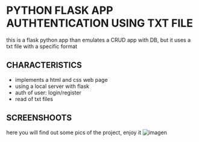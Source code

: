 # PYTHON FLASK APP AUTHTENTICATION USING TXT FILE

this is a flask python app than emulates a CRUD app with DB, but it uses a txt file with a specific format

## CHARACTERISTICS

- implements a html and css web page
- using a local server with flask
- auth of user: login/register
- read of txt files

## SCREENSHOOTS

here you will find out some pics of the project, enjoy it
![imagen](https://user-images.githubusercontent.com/129460418/230929123-180333b6-1dc7-4abc-a764-346fd611fb0d.png)
